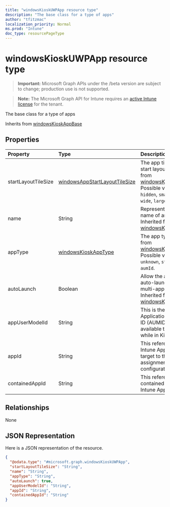 ```yaml
---
title: "windowsKioskUWPApp resource type"
description: "The base class for a type of apps"
author: "tfitzmac"
localization_priority: Normal
ms.prod: "Intune"
doc_type: resourcePageType
---
```


# windowsKioskUWPApp resource type

> **Important:** Microsoft Graph APIs under the /beta version are subject to change; production use is not supported.

> **Note:** The Microsoft Graph API for Intune requires an [active Intune license](https://go.microsoft.com/fwlink/?linkid=839381) for the tenant.

The base class for a type of apps


Inherits from [windowsKioskAppBase](../resources/intune-deviceconfig-windowskioskappbase.md)

## Properties
|Property|Type|Description|
|:---|:---|:---|
|startLayoutTileSize|[windowsAppStartLayoutTileSize](../resources/intune-deviceconfig-windowsappstartlayouttilesize.md)|The app tile size for the start layout Inherited from [windowsKioskAppBase](../resources/intune-deviceconfig-windowskioskappbase.md). Possible values are: `hidden`, `small`, `medium`, `wide`, `large`.|
|name|String|Represents the friendly name of an app Inherited from [windowsKioskAppBase](../resources/intune-deviceconfig-windowskioskappbase.md)|
|appType|[windowsKioskAppType](../resources/intune-deviceconfig-windowskioskapptype.md)|The app type Inherited from [windowsKioskAppBase](../resources/intune-deviceconfig-windowskioskappbase.md). Possible values are: `unknown`, `store`, `desktop`, `aumId`.|
|autoLaunch|Boolean|Allow the app to be auto-launched in multi-app kiosk mode Inherited from [windowsKioskAppBase](../resources/intune-deviceconfig-windowskioskappbase.md)|
|appUserModelId|String|This is the only Application User Model ID (AUMID) that will be available to launch use while in Kiosk Mode|
|appId|String|This references an Intune App that will be target to the same assignments as Kiosk configuration|
|containedAppId|String|This references an contained App from an Intune App|

## Relationships
None

## JSON Representation
Here is a JSON representation of the resource.
<!-- {
  "blockType": "resource",
  "@odata.type": "microsoft.graph.windowsKioskUWPApp"
}
-->
``` json
{
  "@odata.type": "#microsoft.graph.windowsKioskUWPApp",
  "startLayoutTileSize": "String",
  "name": "String",
  "appType": "String",
  "autoLaunch": true,
  "appUserModelId": "String",
  "appId": "String",
  "containedAppId": "String"
}
```




